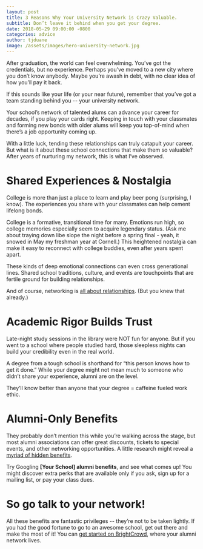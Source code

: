 ```yaml
---
layout: post
title: 3 Reasons Why Your University Network is Crazy Valuable.
subtitle: Don’t leave it behind when you get your degree.
date: 2018-05-29 09:00:00 -0800
categories: advice
author: tjduane
image: /assets/images/hero-university-network.jpg
---
```


After graduation, the world can feel overwhelming. You’ve got the credentials, but no experience. Perhaps you’ve moved to a new city where you don’t know anybody. Maybe you’re awash in debt, with no clear idea of how you’ll pay it back.

If this sounds like your life (or your near future), remember that you’ve got a team standing behind you -- your university network.

Your school’s network of talented alums can advance your career for decades, if you play your cards right. Keeping in touch with your classmates and forming new bonds with older alums will keep you top-of-mind when there’s a job opportunity coming up.

With a little luck, tending these relationships can truly catapult your career. But what is it about these school connections that make them so valuable? After years of nurturing my network, this is what I’ve observed.

# Shared Experiences & Nostalgia

College is more than just a place to learn and play beer pong (surprising, I know). The experiences you share with your classmates can help cement lifelong bonds.

College is a formative, transitional time for many. Emotions run high, so college memories especially seem to acquire legendary status. (Ask me about traying down libe slope the night before a spring final - yeah, it snowed in May my freshman year at Cornell.) This heightened nostalgia can make it easy to reconnect with college buddies, even after years spent apart.

These kinds of deep emotional connections can even cross generational lines. Shared school traditions, culture, and events are touchpoints that are fertile ground for building relationships.

And of course, networking is [all about relationships][link1]. (But you knew that already.)

# Academic Rigor Builds Trust

Late-night study sessions in the library were NOT fun for anyone. But if you went to a school where people studied hard, those sleepless nights can build your credibility even in the real world.

A degree from a tough school is shorthand for “this person knows how to get it done.” While your degree might not mean much to someone who didn’t share your experience, alumni are on the level.

They’ll know better than anyone that your degree = caffeine fueled work ethic.

# Alumni-Only Benefits

They probably don’t mention this while you’re walking across the stage, but most alumni associations can offer great discounts, tickets to special events, and other networking opportunities. A little research might reveal a [myriad of hidden benefits][link2].

Try Googling **[Your School] alumni benefits**, and see what comes up! You might discover extra perks that are available only if you ask, sign up for a mailing list, or pay your class dues.

# So go talk to your network!

All these benefits are fantastic privileges -- they’re not to be taken lightly. If you had the good fortune to go to an awesome school, get out there and make the most of it! You can [get started on BrightCrowd][brightcrowd], where your alumni network lives.

[link1]: https://blog.brightcrowd.us/teamwork-makes-the-dreamwork/
[link2]: https://www.themuse.com/advice/7-alumni-benefits-you-should-be-taking-advantage-of
[brightcrowd]: https://brightcrowd.com
